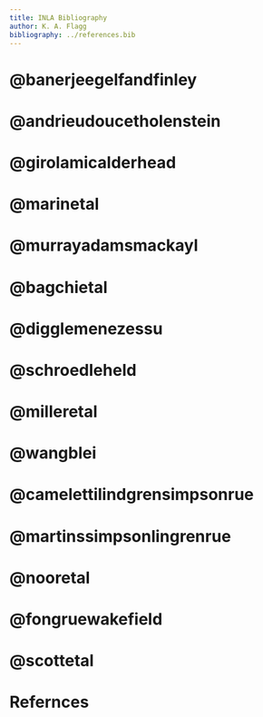 ```yaml
---
title: INLA Bibliography
author: K. A. Flagg
bibliography: ../references.bib
---
```


# @banerjeegelfandfinley

# @andrieudoucetholenstein

# @girolamicalderhead

# @marinetal

# @murrayadamsmackayl

# @bagchietal

# @digglemenezessu

# @schroedleheld

# @milleretal

# @wangblei

# @camelettilindgrensimpsonrue

# @martinssimpsonlingrenrue

# @nooretal

# @fongruewakefield

# @scottetal

# Refernces
